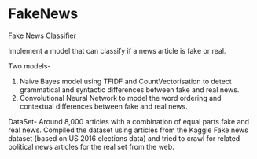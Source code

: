 # FakeNews
Fake News Classifier

Implement a model that can classify if a news article is fake or real.

Two models-
1. Naive Bayes model using TFIDF and CountVectorisation to detect grammatical and syntactic differences between fake and real news.
2. Convolutional Neural Network to model the word ordering and contextual differences between fake and real news.

DataSet-
Around 8,000 articles with a combination of equal parts fake and real news.
Compiled the dataset using articles from the Kaggle Fake news dataset (based on US 2016 elections data) and tried to crawl for related political news articles for the real set from the web.
